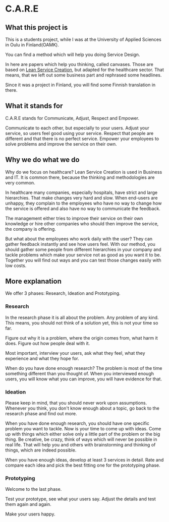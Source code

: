 # C.A.R.E
## What this project is
This is a students project, while I was at the University of Applied Sciences in Oulu in Finland(OAMK).

You can find a method which will help you doing Service Design.

In here are papers which help you thinking, called canvases. Those are based on 
[Lean Service Creation](https://leanservicecreation.com/),
but adapted for the healthcare sector. That means, that we left out some business part and rephrased some
headlines.

Since it was a project in Finland, you will find some Finnish translation in there.

## What it stands for
C.A.R.E stands for Communicate, Adjust, Respect and Empower.

Communicate to each other, but especially to your users.
Adjust your service, so users feel good using your service.
Respect that people are different and that there is no perfect service.
Empower your employees to solve problems and improve the service on their own.

## Why we do what we do
Why do we focus on healthcare?
Lean Service Creation is used in Business and IT. It is common there, because the thinking and methodologies are very common.

In healthcare many companies, especially hospitals, have strict and large hierarchies. That make changes very hard and slow. When end-users are unhappy, they complain to the employees who have no way to change how the service is offered and also have no way to communicate the feedback.

The management either tries to improve their service on their own knowledge or hire other companies who should then improve the service, the company is offering.

But what about the employees who work daily with the user? They can gather feedback instantly and see how users feel. With our method, you should gather some people from different hierarchies in your company and tackle problems which make your service not as good as you want it to be. Together you will find out ways and you can test those changes easily with low costs.

## More explanation
We offer 3 phases: Research, Ideation and Prototyping. 

### Research
In the research phase it is all about the problem. Any problem of any kind. This means, you should not think of a solution yet, this is not your time so far.

Figure out why it is a problem, where the origin comes from, what harm it does. Figure out how people deal with it.

Most important, interview your users, ask what they feel, what they experience and what they hope for.

When do you have done enough research?
The problem is most of the time something different than you thought of. When you interviewed enough users, you will know what you can improve, you will have evidence for that.

### Ideation
Please keep in mind, that you should never work upon assumptions. Whenever you think, you don't know enough about a topic, go back to the research phase and find out more.

When you have done enough research, you should have one specific problem you want to tackle. Now is your time to come up with ideas. Come up with things which either solve only a little part of the problem or the big thing. Be creative, be crazy, think of ways which will never be possible in real life. That will help you and others with brainstorming and thinking of things, which are indeed possible.

When you have enough ideas, develop at least 3 services in detail. Rate and compare each idea and pick the best fitting one for the prototyping phase.

### Prototyping
Welcome to the last phase.

Test your prototype, see what your users say. Adjust the details and test them again and again. 

Make your users happy.



